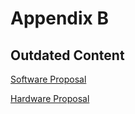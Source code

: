 # Appendix B

## Outdated Content

[Software Proposal](/Software_proposal.md)

[Hardware Proposal](/Hardware_Proposal.md)
